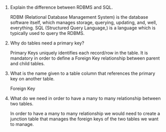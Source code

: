 1. Explain the difference between RDBMS and SQL.

      RDBM (Relational Database Management System) is the database software itself, which manages storage, querying, updating, and, well, everything.
      SQL (Structured Query Language,) is a language which is typically used to query the RDBMS.

  2. Why do tables need a primary key?

      Primary Keys uniquely identifies each record/row in the table. It is mandatory in order to define a Foreign Key relationship between parent and child tables.

  3. What is the name given to a table column that references the primary key on another table.

     Foreign Key

  4. What do we need in order to have a many to many relationship between two tables.

     In order to have a many to many relationship we would need to create a junction table that manages the foreign keys of the two tables we want to manage.